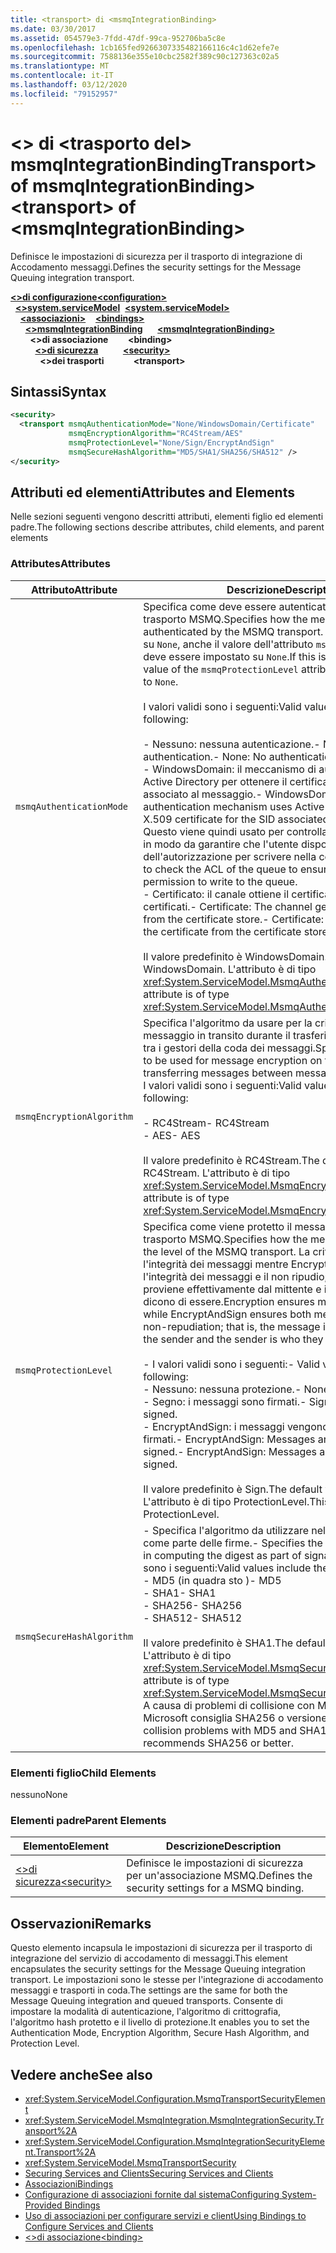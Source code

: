 ```yaml
---
title: <transport> di <msmqIntegrationBinding>
ms.date: 03/30/2017
ms.assetid: 054579e3-7fdd-47df-99ca-952706ba5c8e
ms.openlocfilehash: 1cb165fed9266307335482166116c4c1d62efe7e
ms.sourcegitcommit: 7588136e355e10cbc2582f389c90c127363c02a5
ms.translationtype: MT
ms.contentlocale: it-IT
ms.lasthandoff: 03/12/2020
ms.locfileid: "79152957"
---
```

# <a name="transport-of-msmqintegrationbinding"></a><span data-ttu-id="f092f-102">\<> di \<trasporto del> msmqIntegrationBindingTransport> of msmqIntegrationBinding></span><span class="sxs-lookup"><span data-stu-id="f092f-102">\<transport> of \<msmqIntegrationBinding></span></span>
<span data-ttu-id="f092f-103">Definisce le impostazioni di sicurezza per il trasporto di integrazione di Accodamento messaggi.</span><span class="sxs-lookup"><span data-stu-id="f092f-103">Defines the security settings for the Message Queuing integration transport.</span></span>  
  
<span data-ttu-id="f092f-104">[**\<>di configurazione**](../configuration-element.md)</span><span class="sxs-lookup"><span data-stu-id="f092f-104">[**\<configuration>**](../configuration-element.md)</span></span>\
<span data-ttu-id="f092f-105">&nbsp;&nbsp;[**\<>system.serviceModel**](system-servicemodel.md)</span><span class="sxs-lookup"><span data-stu-id="f092f-105">&nbsp;&nbsp;[**\<system.serviceModel>**](system-servicemodel.md)</span></span>\
<span data-ttu-id="f092f-106">&nbsp;&nbsp;&nbsp;&nbsp;[**\<associazioni>**](bindings.md)</span><span class="sxs-lookup"><span data-stu-id="f092f-106">&nbsp;&nbsp;&nbsp;&nbsp;[**\<bindings>**](bindings.md)</span></span>\
<span data-ttu-id="f092f-107">&nbsp;&nbsp;&nbsp;&nbsp;&nbsp;&nbsp;[**\<>msmqIntegrationBinding**](msmqintegrationbinding.md)</span><span class="sxs-lookup"><span data-stu-id="f092f-107">&nbsp;&nbsp;&nbsp;&nbsp;&nbsp;&nbsp;[**\<msmqIntegrationBinding>**](msmqintegrationbinding.md)</span></span>\
<span data-ttu-id="f092f-108">&nbsp;&nbsp;&nbsp;&nbsp;&nbsp;&nbsp;&nbsp;&nbsp;**\<>di associazione**</span><span class="sxs-lookup"><span data-stu-id="f092f-108">&nbsp;&nbsp;&nbsp;&nbsp;&nbsp;&nbsp;&nbsp;&nbsp;**\<binding>**</span></span>\
<span data-ttu-id="f092f-109">&nbsp;&nbsp;&nbsp;&nbsp;&nbsp;&nbsp;&nbsp;&nbsp;&nbsp;&nbsp;[**\<>di sicurezza**](security-of-msmqintegrationbinding.md)</span><span class="sxs-lookup"><span data-stu-id="f092f-109">&nbsp;&nbsp;&nbsp;&nbsp;&nbsp;&nbsp;&nbsp;&nbsp;&nbsp;&nbsp;[**\<security>**](security-of-msmqintegrationbinding.md)</span></span>\
<span data-ttu-id="f092f-110">&nbsp;&nbsp;&nbsp;&nbsp;&nbsp;&nbsp;&nbsp;&nbsp;&nbsp;&nbsp;&nbsp;&nbsp;**\<>dei trasporti**</span><span class="sxs-lookup"><span data-stu-id="f092f-110">&nbsp;&nbsp;&nbsp;&nbsp;&nbsp;&nbsp;&nbsp;&nbsp;&nbsp;&nbsp;&nbsp;&nbsp;**\<transport>**</span></span>  
  
## <a name="syntax"></a><span data-ttu-id="f092f-111">Sintassi</span><span class="sxs-lookup"><span data-stu-id="f092f-111">Syntax</span></span>  
  
```xml  
<security>
  <transport msmqAuthenticationMode="None/WindowsDomain/Certificate"
             msmqEncryptionAlgorithm="RC4Stream/AES"
             msmqProtectionLevel="None/Sign/EncryptAndSign"
             msmqSecureHashAlgorithm="MD5/SHA1/SHA256/SHA512" />
</security>
```  
  
## <a name="attributes-and-elements"></a><span data-ttu-id="f092f-112">Attributi ed elementi</span><span class="sxs-lookup"><span data-stu-id="f092f-112">Attributes and Elements</span></span>  
 <span data-ttu-id="f092f-113">Nelle sezioni seguenti vengono descritti attributi, elementi figlio ed elementi padre.</span><span class="sxs-lookup"><span data-stu-id="f092f-113">The following sections describe attributes, child elements, and parent elements</span></span>  
  
### <a name="attributes"></a><span data-ttu-id="f092f-114">Attributes</span><span class="sxs-lookup"><span data-stu-id="f092f-114">Attributes</span></span>  
  
|<span data-ttu-id="f092f-115">Attributo</span><span class="sxs-lookup"><span data-stu-id="f092f-115">Attribute</span></span>|<span data-ttu-id="f092f-116">Descrizione</span><span class="sxs-lookup"><span data-stu-id="f092f-116">Description</span></span>|  
|---------------|-----------------|  
|`msmqAuthenticationMode`|<span data-ttu-id="f092f-117">Specifica come deve essere autenticato il messaggio dal trasporto MSMQ.</span><span class="sxs-lookup"><span data-stu-id="f092f-117">Specifies how the message must be authenticated by the MSMQ transport.</span></span> <span data-ttu-id="f092f-118">Se viene impostato su `None`, anche il valore dell'attributo `msmqProtectionLevel` deve essere impostato su `None`.</span><span class="sxs-lookup"><span data-stu-id="f092f-118">If this is set to `None`, the value of the `msmqProtectionLevel` attribute must also be set to `None`.</span></span><br /><br /> <span data-ttu-id="f092f-119">I valori validi sono i seguenti:</span><span class="sxs-lookup"><span data-stu-id="f092f-119">Valid values include the following:</span></span><br /><br /> <span data-ttu-id="f092f-120">- Nessuno: nessuna autenticazione.- None: No authentication.</span><span class="sxs-lookup"><span data-stu-id="f092f-120">-   None: No authentication.</span></span><br /><span data-ttu-id="f092f-121">- WindowsDomain: il meccanismo di autenticazione utilizza Active Directory per ottenere il certificato X.509 per il SID associato al messaggio.</span><span class="sxs-lookup"><span data-stu-id="f092f-121">-   WindowsDomain: The authentication mechanism uses Active Directory to get the X.509 certificate for the SID associated with the message.</span></span> <span data-ttu-id="f092f-122">Questo viene quindi usato per controllare l'ACL della coda in modo da garantire che l'utente disponga dell'autorizzazione per scrivere nella coda.</span><span class="sxs-lookup"><span data-stu-id="f092f-122">This is then used to check the ACL of the queue to ensure the user has permission to write to the queue.</span></span><br /><span data-ttu-id="f092f-123">- Certificato: il canale ottiene il certificato dall'archivio certificati.- Certificate: The channel gets the certificate from the certificate store.</span><span class="sxs-lookup"><span data-stu-id="f092f-123">-   Certificate: The channel gets the certificate from the certificate store.</span></span><br /><br /> <span data-ttu-id="f092f-124">Il valore predefinito è WindowsDomain.</span><span class="sxs-lookup"><span data-stu-id="f092f-124">The default value is WindowsDomain.</span></span> <span data-ttu-id="f092f-125">L'attributo è di tipo <xref:System.ServiceModel.MsmqAuthenticationMode>.</span><span class="sxs-lookup"><span data-stu-id="f092f-125">This attribute is of type <xref:System.ServiceModel.MsmqAuthenticationMode>.</span></span>|  
|`msmqEncryptionAlgorithm`|<span data-ttu-id="f092f-126">Specifica l'algoritmo da usare per la crittografia del messaggio in transito durante il trasferimento dei messaggi tra i gestori della coda dei messaggi.</span><span class="sxs-lookup"><span data-stu-id="f092f-126">Specifies the algorithm to be used for message encryption on the wire when transferring messages between message queue managers.</span></span> <span data-ttu-id="f092f-127">I valori validi sono i seguenti:</span><span class="sxs-lookup"><span data-stu-id="f092f-127">Valid values include the following:</span></span><br /><br /> <span data-ttu-id="f092f-128">- RC4Stream</span><span class="sxs-lookup"><span data-stu-id="f092f-128">-   RC4Stream</span></span><br /><span data-ttu-id="f092f-129">- AES</span><span class="sxs-lookup"><span data-stu-id="f092f-129">-   AES</span></span><br /><br /> <span data-ttu-id="f092f-130">Il valore predefinito è RC4Stream.</span><span class="sxs-lookup"><span data-stu-id="f092f-130">The default value is RC4Stream.</span></span> <span data-ttu-id="f092f-131">L'attributo è di tipo <xref:System.ServiceModel.MsmqEncryptionAlgorithm>.</span><span class="sxs-lookup"><span data-stu-id="f092f-131">This attribute is of type <xref:System.ServiceModel.MsmqEncryptionAlgorithm>.</span></span>|  
|`msmqProtectionLevel`|<span data-ttu-id="f092f-132">Specifica come viene protetto il messaggio a livello del trasporto MSMQ.</span><span class="sxs-lookup"><span data-stu-id="f092f-132">Specifies how the message is secured at the level of the MSMQ transport.</span></span> <span data-ttu-id="f092f-133">La crittografia garantisce l'integrità dei messaggi mentre EncryptAndSign garantisce l'integrità dei messaggi e il non ripudio; cioè, il messaggio proviene effettivamente dal mittente e il mittente è chi dicono di essere.</span><span class="sxs-lookup"><span data-stu-id="f092f-133">Encryption ensures message integrity while EncryptAndSign ensures both message integrity and non-repudiation; that is, the message indeed comes from the sender and the sender is who they say they are.</span></span><br /><br /> <span data-ttu-id="f092f-134">- I valori validi sono i seguenti:</span><span class="sxs-lookup"><span data-stu-id="f092f-134">-   Valid values include the following:</span></span><br /><span data-ttu-id="f092f-135">- Nessuno: nessuna protezione.</span><span class="sxs-lookup"><span data-stu-id="f092f-135">-   None: No protection.</span></span><br /><span data-ttu-id="f092f-136">- Segno: i messaggi sono firmati.</span><span class="sxs-lookup"><span data-stu-id="f092f-136">-   Sign: Messages are signed.</span></span><br /><span data-ttu-id="f092f-137">- EncryptAndSign: i messaggi vengono crittografati e firmati.- EncryptAndSign: Messages are encrypted and signed.</span><span class="sxs-lookup"><span data-stu-id="f092f-137">-   EncryptAndSign: Messages are encrypted and signed.</span></span><br /><br /> <span data-ttu-id="f092f-138">Il valore predefinito è Sign.</span><span class="sxs-lookup"><span data-stu-id="f092f-138">The default value is Sign.</span></span> <span data-ttu-id="f092f-139">L'attributo è di tipo ProtectionLevel.</span><span class="sxs-lookup"><span data-stu-id="f092f-139">This attribute is of type ProtectionLevel.</span></span>|  
|`msmqSecureHashAlgorithm`|<span data-ttu-id="f092f-140">- Specifica l'algoritmo da utilizzare nel calcolo del digest come parte delle firme.</span><span class="sxs-lookup"><span data-stu-id="f092f-140">-   Specifies the algorithm to be used in computing the digest as part of signatures.</span></span> <span data-ttu-id="f092f-141">I valori validi sono i seguenti:</span><span class="sxs-lookup"><span data-stu-id="f092f-141">Valid values include the following:</span></span><br /><span data-ttu-id="f092f-142">- MD5 (in quadra sto )</span><span class="sxs-lookup"><span data-stu-id="f092f-142">-   MD5</span></span><br /><span data-ttu-id="f092f-143">- SHA1</span><span class="sxs-lookup"><span data-stu-id="f092f-143">-   SHA1</span></span><br /><span data-ttu-id="f092f-144">- SHA256</span><span class="sxs-lookup"><span data-stu-id="f092f-144">-   SHA256</span></span><br /><span data-ttu-id="f092f-145">- SHA512</span><span class="sxs-lookup"><span data-stu-id="f092f-145">-   SHA512</span></span><br /><br /> <span data-ttu-id="f092f-146">Il valore predefinito è SHA1.</span><span class="sxs-lookup"><span data-stu-id="f092f-146">The default value is SHA1.</span></span> <span data-ttu-id="f092f-147">L'attributo è di tipo <xref:System.ServiceModel.MsmqSecureHashAlgorithm>.</span><span class="sxs-lookup"><span data-stu-id="f092f-147">This attribute is of type <xref:System.ServiceModel.MsmqSecureHashAlgorithm>.</span></span><br><span data-ttu-id="f092f-148">A causa di problemi di collisione con MD5 e SHA1, Microsoft consiglia SHA256 o versione migliore.</span><span class="sxs-lookup"><span data-stu-id="f092f-148">Due to collision problems with MD5 and SHA1, Microsoft recommends SHA256 or better.</span></span>|  
  
### <a name="child-elements"></a><span data-ttu-id="f092f-149">Elementi figlio</span><span class="sxs-lookup"><span data-stu-id="f092f-149">Child Elements</span></span>  
 <span data-ttu-id="f092f-150">nessuno</span><span class="sxs-lookup"><span data-stu-id="f092f-150">None</span></span>  
  
### <a name="parent-elements"></a><span data-ttu-id="f092f-151">Elementi padre</span><span class="sxs-lookup"><span data-stu-id="f092f-151">Parent Elements</span></span>  
  
|<span data-ttu-id="f092f-152">Elemento</span><span class="sxs-lookup"><span data-stu-id="f092f-152">Element</span></span>|<span data-ttu-id="f092f-153">Descrizione</span><span class="sxs-lookup"><span data-stu-id="f092f-153">Description</span></span>|  
|-------------|-----------------|  
|[<span data-ttu-id="f092f-154">\<>di sicurezza</span><span class="sxs-lookup"><span data-stu-id="f092f-154">\<security></span></span>](security-of-basichttpbinding.md)|<span data-ttu-id="f092f-155">Definisce le impostazioni di sicurezza per un'associazione MSMQ.</span><span class="sxs-lookup"><span data-stu-id="f092f-155">Defines the security settings for a MSMQ binding.</span></span>|  
  
## <a name="remarks"></a><span data-ttu-id="f092f-156">Osservazioni</span><span class="sxs-lookup"><span data-stu-id="f092f-156">Remarks</span></span>  
 <span data-ttu-id="f092f-157">Questo elemento incapsula le impostazioni di sicurezza per il trasporto di integrazione del servizio di accodamento di messaggi.</span><span class="sxs-lookup"><span data-stu-id="f092f-157">This element encapsulates the security settings for the Message Queuing integration transport.</span></span> <span data-ttu-id="f092f-158">Le impostazioni sono le stesse per l'integrazione di accodamento messaggi e trasporti in coda.</span><span class="sxs-lookup"><span data-stu-id="f092f-158">The settings are the same for both the Message Queuing integration and queued transports.</span></span> <span data-ttu-id="f092f-159">Consente di impostare la modalità di autenticazione, l'algoritmo di crittografia, l'algoritmo hash protetto e il livello di protezione.</span><span class="sxs-lookup"><span data-stu-id="f092f-159">It enables you to set the Authentication Mode, Encryption Algorithm, Secure Hash Algorithm, and Protection Level.</span></span>  
  
## <a name="see-also"></a><span data-ttu-id="f092f-160">Vedere anche</span><span class="sxs-lookup"><span data-stu-id="f092f-160">See also</span></span>

- <xref:System.ServiceModel.Configuration.MsmqTransportSecurityElement>
- <xref:System.ServiceModel.MsmqIntegration.MsmqIntegrationSecurity.Transport%2A>
- <xref:System.ServiceModel.Configuration.MsmqIntegrationSecurityElement.Transport%2A>
- <xref:System.ServiceModel.MsmqTransportSecurity>
- [<span data-ttu-id="f092f-161">Securing Services and Clients</span><span class="sxs-lookup"><span data-stu-id="f092f-161">Securing Services and Clients</span></span>](../../../wcf/feature-details/securing-services-and-clients.md)
- [<span data-ttu-id="f092f-162">Associazioni</span><span class="sxs-lookup"><span data-stu-id="f092f-162">Bindings</span></span>](../../../wcf/bindings.md)
- [<span data-ttu-id="f092f-163">Configurazione di associazioni fornite dal sistema</span><span class="sxs-lookup"><span data-stu-id="f092f-163">Configuring System-Provided Bindings</span></span>](../../../wcf/feature-details/configuring-system-provided-bindings.md)
- [<span data-ttu-id="f092f-164">Uso di associazioni per configurare servizi e client</span><span class="sxs-lookup"><span data-stu-id="f092f-164">Using Bindings to Configure Services and Clients</span></span>](../../../wcf/using-bindings-to-configure-services-and-clients.md)
- [<span data-ttu-id="f092f-165">\<>di associazione</span><span class="sxs-lookup"><span data-stu-id="f092f-165">\<binding></span></span>](bindings.md)
